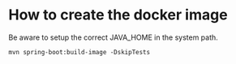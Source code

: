 # How to create the docker image
Be aware to setup the correct JAVA_HOME in the system path.
```
mvn spring-boot:build-image -DskipTests
```
